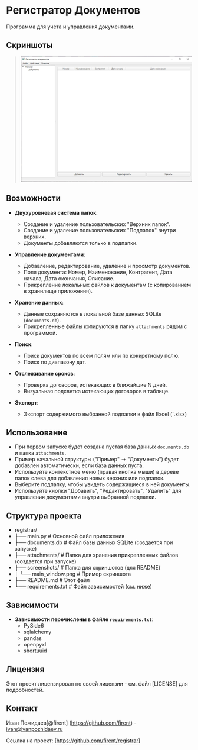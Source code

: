 # Регистратор Документов

Программа для учета и управления документами.

## Скриншоты

> ![Главное окно приложения](screenshots/registrator.png)

## Возможности

- **Двухуровневая система папок**:
  - Создание и удаление пользовательских "Верхних папок".
  - Создание и удаление пользовательских "Подпапок" внутри верхних.
  - Документы добавляются только в подпапки.
  
- **Управление документами**:
  - Добавление, редактирование, удаление и просмотр документов.
  - Поля документа: Номер, Наименование, Контрагент, Дата начала, Дата окончания, Описание.
  - Прикрепление локальных файлов к документам (с копированием в хранилище приложения).

- **Хранение данных**:
  - Данные сохраняются в локальной базе данных SQLite (`documents.db`).
  - Прикрепленные файлы копируются в папку `attachments` рядом с программой.

- **Поиск**:
  - Поиск документов по всем полям или по конкретному полю.
  - Поиск по диапазону дат.

- **Отслеживание сроков**:
  - Проверка договоров, истекающих в ближайшие N дней.
  - Визуальная подсветка истекающих договоров в таблице.

- **Экспорт**:
  - Экспорт содержимого выбранной подпапки в файл Excel (`.xlsx)

## Использование

- При первом запуске будет создана пустая база данных `documents.db` и папка `attachments`.
- Пример начальной структуры ("Пример" -> "Документы") будет добавлен автоматически, если база данных пуста.
- Используйте контекстное меню (правая кнопка мыши) в дереве папок слева для добавления новых верхних или подпапок.
- Выберите подпапку, чтобы увидеть содержащиеся в ней документы.
- Используйте кнопки "Добавить", "Редактировать", "Удалить" для управления документами внутри выбранной подпапки.

## Структура проекта

- registrar/
- ├── main.py # Основной файл приложения
- ├── documents.db # Файл базы данных SQLite (создается при запуске)
- ├── attachments/ # Папка для хранения прикрепленных файлов (создается при запуске)
- ├── screenshots/ # Папка для скриншотов (для README)
- │ └── main_window.png # Пример скриншота
- ├── README.md # Этот файл
- └── requirements.txt # Файл зависимостей (см. ниже)

## Зависимости

- **Зависимости перечислены в файле `requirements.txt`**:
  - PySide6
  - sqlalchemy
  - pandas
  - openpyxl
  - shortuuid

## Лицензия

Этот проект лицензирован по своей лицензии - см. файл [LICENSE] для подробностей.

## Контакт

Иван Пожидаев[@firent] (<https://github.com/firent>) - <ivan@ivanpozhidaev.ru>

Ссылка на проект: [https://github.com/firent/registrar]
